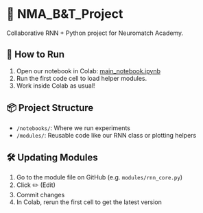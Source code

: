 # 🧠 NMA_B&T_Project

Collaborative RNN + Python project for Neuromatch Academy.

## 🚀 How to Run

1. Open our notebook in Colab: [main_notebook.ipynb](https://colab.research.google.com/github/cathat00/NMA_B-T_Project/blob/main/notebooks/main_notebook.ipynb)
2. Run the first code cell to load helper modules.
3. Work inside Colab as usual!

## 📦 Project Structure

- `/notebooks/`: Where we run experiments
- `/modules/`: Reusable code like our RNN class or plotting helpers

## 🛠️ Updating Modules

1. Go to the module file on GitHub (e.g. `modules/rnn_core.py`)
2. Click ✏️ (Edit)
3. Commit changes
4. In Colab, rerun the first cell to get the latest version
